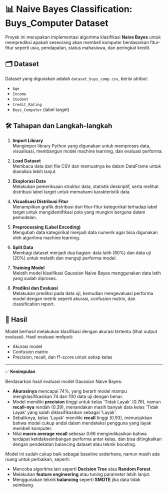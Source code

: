 # 📊 Naive Bayes Classification: Buys_Computer Dataset

Proyek ini merupakan implementasi algoritma klasifikasi **Naive Bayes** untuk memprediksi apakah seseorang akan membeli komputer berdasarkan fitur-fitur seperti usia, pendapatan, status mahasiswa, dan peringkat kredit.

## 🗂️ Dataset
Dataset yang digunakan adalah `dataset_buys_comp.csv`, berisi atribut:
- `Age`
- `Income`
- `Student`
- `Credit_Rating`
- `Buys_Computer` (label target)

## 🛠️ Tahapan dan Langkah-langkah

1. **Import Library**  
   Mengimpor library Python yang digunakan untuk memproses data, visualisasi, membangun model machine learning, dan evaluasi performa.

2. **Load Dataset**  
   Membaca data dari file CSV dan memuatnya ke dalam DataFrame untuk dianalisis lebih lanjut.

3. **Eksplorasi Data**  
   Melakukan pemeriksaan struktur data, statistik deskriptif, serta melihat distribusi label target untuk memahami karakteristik data.

4. **Visualisasi Distribusi Fitur**  
   Menampilkan grafik distribusi dari fitur-fitur kategorikal terhadap label target untuk mengidentifikasi pola yang mungkin berguna dalam pemodelan.

5. **Preprocessing (Label Encoding)**  
   Mengubah data kategorikal menjadi data numerik agar bisa digunakan oleh algoritma machine learning.

6. **Split Data**  
   Membagi dataset menjadi dua bagian: data latih (80%) dan data uji (20%) untuk melatih dan menguji performa model.

7. **Training Model**  
   Melatih model klasifikasi Gaussian Naive Bayes menggunakan data latih yang sudah diproses.

8. **Prediksi dan Evaluasi**  
   Melakukan prediksi pada data uji, kemudian mengevaluasi performa model dengan metrik seperti akurasi, confusion matrix, dan classification report.

## 📌 Hasil

Model berhasil melakukan klasifikasi dengan akurasi tertentu (lihat output evaluasi). Hasil evaluasi meliputi:
- Akurasi model
- Confusion matrix
- Precision, recall, dan f1-score untuk setiap kelas

---

✅ **Kesimpulan**

Berdasarkan hasil evaluasi model Gaussian Naive Bayes:

- **Akurasinya** mencapai 74%, yang berarti model mampu mengklasifikasikan 74 dari 100 data uji dengan benar.
- Model memiliki **precision** tinggi untuk kelas 'Tidak Layak' (0.76), namun **recall-nya** rendah (0.39), menandakan masih banyak data kelas 'Tidak Layak' yang salah diklasifikasikan sebagai 'Layak'.
- Sebaliknya, kelas 'Layak' memiliki **recall** tinggi (0.93), menunjukkan bahwa model cukup andal dalam mendeteksi pengguna yang layak membeli komputer.
- Nilai **macro average recall** sebesar 0.66 mengindikasikan bahwa terdapat ketidakseimbangan performa antar kelas, dan bisa ditingkatkan dengan pendekatan balancing dataset atau teknik boosting.

Model ini sudah cukup baik sebagai baseline sederhana, namun masih ada ruang untuk perbaikan, seperti:

- Mencoba algoritma lain seperti **Decision Tree** atau **Random Forest**.
- Melakukan **feature engineering** atau tuning parameter lebih lanjut.
- Menggunakan teknik **balancing** seperti **SMOTE** jika data tidak seimbang.
